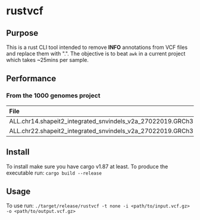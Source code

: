 # rustvcf
## Purpose
This is a rust CLI tool intended to remove **INFO** annotations from VCF files and replace them with ".".
The objective is to beat `awk` in a current project which takes ~25mins per sample. 

## Performance
### From the 1000 genomes project

| File           | Size | Time |
| :---------------- | :------: | ----: |
| ALL.chr14.shapeit2_integrated_snvindels_v2a_27022019.GRCh38.phased.vcf.gz       |   163MB   | ~40s |
| ALL.chr22.shapeit2_integrated_snvindels_v2a_27022019.GRCh38.phased.vcf.gz          |   383MB   | ~116s |


## Install
To install make sure you have cargo v1.87 at least.
To produce the executable run:
```cargo build --release```

## Usage
To use run:
``` ./target/release/rustvcf -t none -i <path/to/input.vcf.gz> -o <path/to/output.vcf.gz> ```
